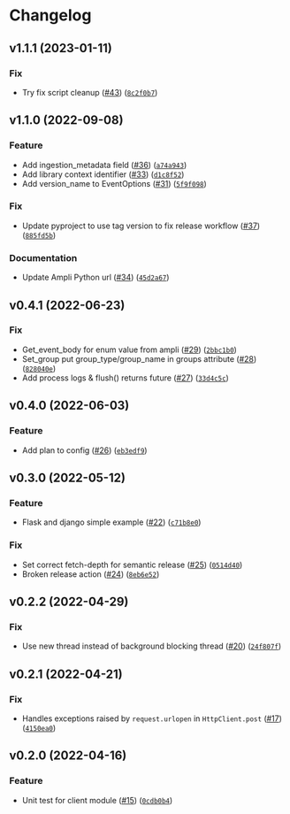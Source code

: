 # Changelog

<!--next-version-placeholder-->

## v1.1.1 (2023-01-11)
### Fix
* Try fix script cleanup ([#43](https://github.com/amplitude/Amplitude-Python/issues/43)) ([`8c2f0b7`](https://github.com/amplitude/Amplitude-Python/commit/8c2f0b7c1b3f9bdf321b8ca0c1ac6ed5f62e5865))

## v1.1.0 (2022-09-08)
### Feature
* Add ingestion_metadata field ([#36](https://github.com/amplitude/Amplitude-Python/issues/36)) ([`a74a943`](https://github.com/amplitude/Amplitude-Python/commit/a74a943caab46e51a63c2933ce680aa9a345e7d9))
* Add library context identifier ([#33](https://github.com/amplitude/Amplitude-Python/issues/33)) ([`d1c8f52`](https://github.com/amplitude/Amplitude-Python/commit/d1c8f52c595361d59cb9f0cfaa3cb13afb75ee30))
* Add version_name to EventOptions ([#31](https://github.com/amplitude/Amplitude-Python/issues/31)) ([`5f9f098`](https://github.com/amplitude/Amplitude-Python/commit/5f9f098f08cd5293ceb896e17435fc5249129adf))

### Fix
* Update pyproject to use tag version to fix release workflow ([#37](https://github.com/amplitude/Amplitude-Python/issues/37)) ([`885fd5b`](https://github.com/amplitude/Amplitude-Python/commit/885fd5bc13d97ba1098ae175321409a440eadd23))

### Documentation
* Update Ampli Python url ([#34](https://github.com/amplitude/Amplitude-Python/issues/34)) ([`45d2a67`](https://github.com/amplitude/Amplitude-Python/commit/45d2a67ecb588a82f807686ace02c24be04c6bd2))

## v0.4.1 (2022-06-23)
### Fix
* Get_event_body for enum value from ampli ([#29](https://github.com/amplitude/Amplitude-Python/issues/29)) ([`2bbc1b0`](https://github.com/amplitude/Amplitude-Python/commit/2bbc1b093d800641f846a02194fd3adb7d3bb31d))
* Set_group put group_type/group_name in groups attribute ([#28](https://github.com/amplitude/Amplitude-Python/issues/28)) ([`828040e`](https://github.com/amplitude/Amplitude-Python/commit/828040e08e2ecc7b3ff240cc25dd58fba573e12a))
* Add process logs & flush() returns future ([#27](https://github.com/amplitude/Amplitude-Python/issues/27)) ([`33d4c5c`](https://github.com/amplitude/Amplitude-Python/commit/33d4c5c08a8fb00af177e86f50db10af5dc239b6))

## v0.4.0 (2022-06-03)
### Feature
* Add plan to config ([#26](https://github.com/amplitude/Amplitude-Python/issues/26)) ([`eb3edf9`](https://github.com/amplitude/Amplitude-Python/commit/eb3edf969a29e372da054fb44d2ea8cc89b09d42))

## v0.3.0 (2022-05-12)
### Feature
* Flask and django simple example ([#22](https://github.com/amplitude/Amplitude-Python/issues/22)) ([`c71b8e0`](https://github.com/amplitude/Amplitude-Python/commit/c71b8e0de36eafaa3af673af8ef35e4485107137))

### Fix
* Set correct fetch-depth for semantic release ([#25](https://github.com/amplitude/Amplitude-Python/issues/25)) ([`0514d40`](https://github.com/amplitude/Amplitude-Python/commit/0514d40665a1d52bec999301eeca609c28a9e9d6))
* Broken release action ([#24](https://github.com/amplitude/Amplitude-Python/issues/24)) ([`8eb6e52`](https://github.com/amplitude/Amplitude-Python/commit/8eb6e5242d77a84d6516dce96e8b8411e6fc1247))

## v0.2.2 (2022-04-29)
### Fix
* Use new thread instead of background blocking thread ([#20](https://github.com/amplitude/Amplitude-Python/issues/20)) ([`24f807f`](https://github.com/amplitude/Amplitude-Python/commit/24f807f3c9eb2806deb83c5545151ca034e3ce20))

## v0.2.1 (2022-04-21)
### Fix
* Handles exceptions raised by `request.urlopen` in `HttpClient.post` ([#17](https://github.com/amplitude/Amplitude-Python/issues/17)) ([`4150ea0`](https://github.com/amplitude/Amplitude-Python/commit/4150ea000bb9c67f630c99df4bdf40b8f6fde568))

## v0.2.0 (2022-04-16)
### Feature
* Unit test for client module ([#15](https://github.com/amplitude/Amplitude-Python/issues/15)) ([`0cdb0b4`](https://github.com/amplitude/Amplitude-Python/commit/0cdb0b46bcde7b974791d10f0d4ff42c842fe42b))
